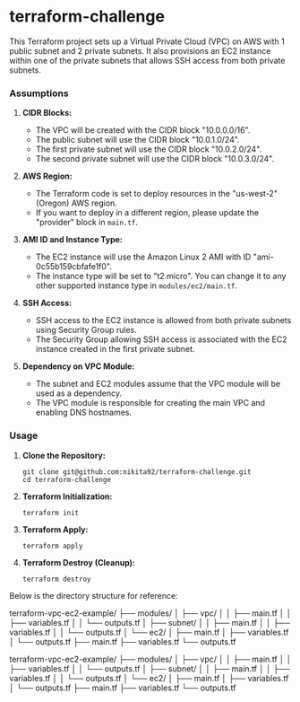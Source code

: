 # terraform-challenge

This Terraform project sets up a Virtual Private Cloud (VPC) on AWS with 1 public subnet and 2 private subnets. It also provisions an EC2 instance within one of the private subnets that allows SSH access from both private subnets.

### Assumptions

1. **CIDR Blocks:**
   - The VPC will be created with the CIDR block "10.0.0.0/16".
   - The public subnet will use the CIDR block "10.0.1.0/24".
   - The first private subnet will use the CIDR block "10.0.2.0/24".
   - The second private subnet will use the CIDR block "10.0.3.0/24".

2. **AWS Region:**
   - The Terraform code is set to deploy resources in the "us-west-2" (Oregon) AWS region.
   - If you want to deploy in a different region, please update the "provider" block in `main.tf`.

3. **AMI ID and Instance Type:**
   - The EC2 instance will use the Amazon Linux 2 AMI with ID "ami-0c55b159cbfafe1f0".
   - The instance type will be set to "t2.micro". You can change it to any other supported instance type in `modules/ec2/main.tf`.

4. **SSH Access:**
   - SSH access to the EC2 instance is allowed from both private subnets using Security Group rules.
   - The Security Group allowing SSH access is associated with the EC2 instance created in the first private subnet.

5. **Dependency on VPC Module:**
   - The subnet and EC2 modules assume that the VPC module will be used as a dependency.
   - The VPC module is responsible for creating the main VPC and enabling DNS hostnames.

### Usage

1. **Clone the Repository:**
   ```
   git clone git@github.com:nikita92/terraform-challenge.git
   cd terraform-challenge
   ```

2. **Terraform Initialization:**
   ```
   terraform init
   ```

3. **Terraform Apply:**
   ```
   terraform apply
   ```

4. **Terraform Destroy (Cleanup):**
   ```
   terraform destroy
   ```

Below is the directory structure for reference:

terraform-vpc-ec2-example/
  ├── modules/
  │   ├── vpc/
  │   │   ├── main.tf
  │   │   ├── variables.tf
  │   │   └── outputs.tf
  │   ├── subnet/
  │   │   ├── main.tf
  │   │   ├── variables.tf
  │   │   └── outputs.tf
  │   └── ec2/
  │       ├── main.tf
  │       ├── variables.tf
  │       └── outputs.tf
  ├── main.tf
  ├── variables.tf
  └── outputs.tf

terraform-vpc-ec2-example/
  ├── modules/
  │   ├── vpc/
  │   │   ├── main.tf
  │   │   ├── variables.tf
  │   │   └── outputs.tf
  │   ├── subnet/
  │   │   ├── main.tf
  │   │   ├── variables.tf
  │   │   └── outputs.tf
  │   └── ec2/
  │       ├── main.tf
  │       ├── variables.tf
  │       └── outputs.tf
  ├── main.tf
  ├── variables.tf
  └── outputs.tf
   